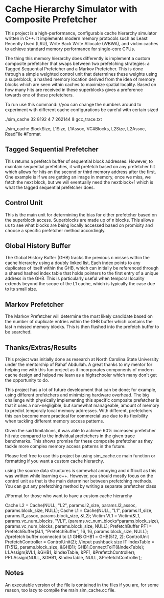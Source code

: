 # Cache Hierarchy Simulator with Composite Prefetcher

This project is a high-performance, configurable cache hierarchy simulator written in C++. It implements modern memory protocols such as Least Recently Used (LRU), Write Back Write Allocate (WBWA), and victim caches to achieve standard memory performance for single-core CPUs. 

The thing this memory hierarchy does differently is implement a custom composite prefetcher that swaps between two prefetching strategies: a Tagged Sequential Prefetcher and a Markov Prefetcher. This is done through a simple weighted control unit that determines these weights using a superblock, a hashed memory location derived from the idea of memory blocks which are seen within caches to maximize spatial locality. Based on how many hits are received in these superblocks gives a preference towards one of these prefetchers.


To run use this command: //you can change the numbers around to experiment with different cache configurations be careful with certain sized


./sim_cache 32 8192 4 7 262144 8 gcc_trace.txt 

./sim_cache BlockSize, L1Size, L1Assoc, VC#Blocks, L2Size, L2Assoc, ReadFile   #Format

## Tagged Sequential Prefetcher

This returns a prefetch buffer of sequential block addresses. However, to maintain sequential prefetches, it will prefetch based on any prefetcher hit which allows for hits on the second or third memory address after the first. One example is if we are getting an image in memory, once we miss, we fetch the next block, but we will eventually need the nextblock+1 which is what the tagged sequential prefetcher does.

## Control Unit

This is the main unit for determining the bias for either prefetcher based on the superblock access. Superblocks are made up of n blocks. This allows us to see what blocks are being locally accessed based on promixity and choose a specific prefetcher method accordingly.

## Global History Buffer

The Global History Buffer (GHB) tracks the previous n misses within the cache hierarchy using a doubly linked list. Each index points to any duplicates of itself within the GHB, which can initially be referenced through a shared hashed index table that holds pointers to the first entry of a unique address in the GHB. This is particularly useful when temporal locality extends beyond the scope of the L1 cache, which is typically the case due to its small size.

## Markov Prefetcher

The Markov Prefetcher will determine the most likely candidate based on the number of duplicate entries within the GHB buffer which contains the last n missed memory blocks. This is then flushed into the prefetch buffer to be searched.

## Thanks/Extras/Results

This project was initially done as research at North Carolina State University under the mentorship of Rahaf Abdullah. A great thanks to my mentor for helping me with this fun project as it incorporates components of modern cache design and helped me learn as a highschooler which many don't get the opportunity to do.

This project has a lot of future development that can be done; for example, using different prefetchers and minimizing hardware overhead. The big challenge with physically implementing this specific composite prefetcher is that it uses a non-negligible, but somewhat manageable, amount of memory to predict temporaly local memory addresses. With different, prefetchers this can become more practical for commercial use due to its flexibility when tackling different memory access patterns.

Given the said limitations, it was able to achieve 60% increased prefetcher hit rate compared to the individual prefetchers in the given trace benchmarks. This shows promise for these composite prefetcher as they tackle more complex memory access patterns in the future.

Please feel free to use this project by using sim_cache.cc main function or formatting if you want a custom cache hierarchy.

using the source data structures is somewhat annoying and difficult as this was written while learning c++. However, you should mostly focus on the control unit as that is the main determiner between prefetching methods. You can gut any prefetching method by writing a separate prefetcher class

//Format for those who want to have a custom cache hierarchy

Cache L2 = Cache(NULL, "L2", params.l2_size, params.l2_assoc, params.block_size, NULL);
Cache L1 = Cache(NULL, "L1", params.l1_size, params.l1_assoc, params.block_size, &L2);
Victim VL1 = Victim(&L1, params.vc_num_blocks, "VL1", (params.vc_num_blocks*params.block_size), params.vc_num_blocks, params.block_size, NULL);
PrefetchBuffer PF1 = PrefetchBuffer(&L1, "PrefetchBuffer", 16, 16, params.block_size, NULL); //prefetch buffer connected to L1
GHB GHB1 = GHB(512, 2); 
ControlUnit PrefetchController = ControlUnit(2);     //input pushback size
IT IndexTable = IT(512, params.block_size, &GHB1);
GHB1.ConnectToIT(&IndexTable);
L1.Assign(&VL1, &GHB1, &IndexTable, &PF1, &PrefetchController);  
PF1.Assign(NULL, &GHB1, &IndexTable, NULL, &PrefetchController);

## Notes

An executable version of the file is contained in the files if you are, for some reason, too lazy to compile the main sim_cache.cc file.
